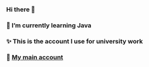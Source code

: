 ### Hi there 👋
### 🌱 I’m currently learning Java
### ✨ This is the account I use for university work
### 🤞 [My main account](https://github.com/Jose0J)
